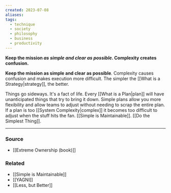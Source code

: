 ```yaml
---
created: 2023-07-08
aliases: 
tags:
  - technique
  - society
  - philosophy
  - business
  - productivity
---
```

**Keep the mission *as simple and clear as possible*. Complexity creates confusion.**

**Keep the mission as simple and clear as possible**. Complexity causes confusion and makes execution more difficult. The simpler the [[What is a Strategy|strategy]], the better.

Things go sideways. It's a fact of life. Every [[What is a Plan|plan]] will have unanticipated things that try to bring it down. Simple plans allow you more flexibility and allow teams to adjust without needing to scrap the entire plan. If a plan is too [[System Complexity|complex]] it becomes too difficult to adjust when the stuff hits the fan. [[Simple is Maintainable]]. [[Do the Simplest Thing]].

---

### Source
- [[Extreme Ownership (book)]]

### Related
- [[Simple is Maintainable]]
- [[YAGNI]] 
- [[Less, but Better]]